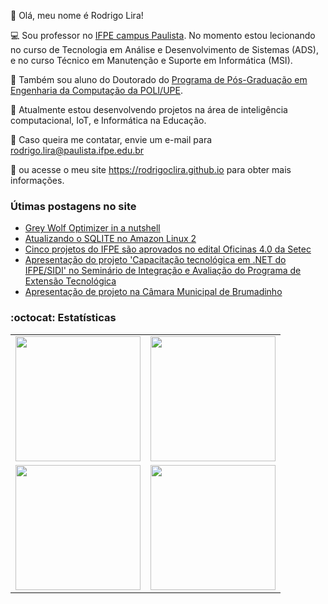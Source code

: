 👋 Olá, meu nome é Rodrigo Lira! 

:computer: Sou professor no [IFPE campus Paulista](https://portal.ifpe.edu.br/campus/paulista). No momento estou lecionando no curso de Tecnologia em Análise e Desenvolvimento de Sistemas (ADS), e no curso Técnico em Manutenção e Suporte em Informática (MSI). 

:notebook: Também sou aluno do Doutorado do [Programa de Pós-Graduação em Engenharia da Computação da POLI/UPE](http://ppgec.ecomp.poli.br/). 

:hammer: Atualmente estou desenvolvendo projetos na área de inteligência computacional, IoT, e Informática na Educação. 

:email: Caso queira me contatar, envie um e-mail para rodrigo.lira@paulista.ifpe.edu.br
 
:page_facing_up: ou acesse o meu site https://rodrigoclira.github.io para obter mais informações.

### Útimas postagens no site
<!-- BLOG-POST-LIST:START -->
- [Grey Wolf Optimizer in a nutshell](https://rodrigoclira.github.io/post/2022/gwo-in-a-nutsshell/)
- [Atualizando o SQLITE no Amazon Linux 2](https://rodrigoclira.github.io/post/2022/updating-sqlite-amazon-linux-2/)
- [Cinco projetos do IFPE são aprovados no edital Oficinas 4.0 da Setec](https://rodrigoclira.github.io/post/2021/oficina40/)
- [Apresentação do projeto &#39;Capacitação tecnológica em .NET do IFPE/SIDI&#39; no Seminário de Integração e Avaliação do Programa de Extensão Tecnológica](https://rodrigoclira.github.io/post/2021/pet-facepe-encerramento-2021/)
- [Apresentação de projeto na Câmara Municipal de Brumadinho](https://rodrigoclira.github.io/post/2021/apresentacao-brumadinho/)
<!-- BLOG-POST-LIST:END -->


### :octocat: Estatísticas
<table cellpadding="0">
  <tr style="padding: 0">
    <!-- GitHub Stats Card -->  
    <td valign="top"><img height="200" src="https://github-readme-stats.vercel.app/api?username=rodrigoclira&show_icons=true&hide_title=true&locale=pt-br"/></td>
    <!-- Github Top Languages -->
      <td valign="top"><img height="200" src="https://github-readme-stats.vercel.app/api/top-langs?username=rodrigoclira&show_icons=true&include_all_commits=true&count_private=true&hide_border=true&layout=compact"/></td>
      <tr style="padding: 0">
    <!-- GitHub Stats Card -->  
    <td valign="top"><img height="200" src="https://github-readme-streak-stats.herokuapp.com/?user=rodrigoclira&hide_border=true&stroke=0000&ring=e05397&fire=e05397&currStreakLabel=e05397"/></td>
    <!-- Github Top Languages -->
      <td valign="top"><img height="200" src="https://activity-graph.herokuapp.com/graph?username=rodrigoclira&custom_title=My%20Activity%20Graph!&hide_border=true&theme=minimal"/></td>
  </tr>
  </tr>
</table>

<!--
**rodrigoclira/rodrigoclira** is a ✨ _special_ ✨ repository because its `README.md` (this file) appears on your GitHub profile.
![top languages](https://github-readme-stats.vercel.app/api/top-langs/?username=rodrigoclira&layout=compact&locale=pt-br)

Here are some ideas to get you started:

- 🔭 I’m currently working on ...
- 🌱 I’m currently learning ...
- 👯 I’m looking to collaborate on ...
- 🤔 I’m looking for help with ...
- 💬 Ask me about ...
- 📫 How to reach me: ...
- 😄 Pronouns: ...
- ⚡ Fun fact: ...

https://gist.github.com/rxaviers/7360908
-->
